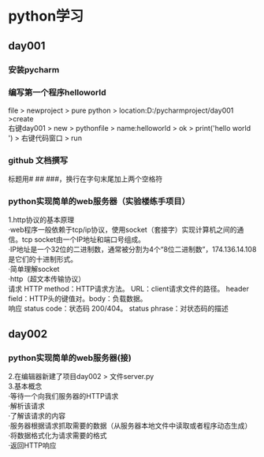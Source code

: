 # python学习
## day001
### 安装pycharm
### 编写第一个程序helloworld
file > newproject > pure python > location:D:/pycharmproject/day001 >create  
右键day001 > new > pythonfile > name:helloworld > ok > print('hello world ') > 右键代码窗口 > run
### github 文档撰写
标题用# ## ###，换行在字句末尾加上两个空格符
### python实现简单的web服务器（实验楼练手项目）
1.http协议的基本原理  
·web程序一般依赖于tcp/ip协议，使用socket（套接字）实现计算机之间的通信。tcp socket由一个IP地址和端口号组成。  
·IP地址是一个32位的二进制数，通常被分割为4个“8位二进制数”，174.136.14.108是它们的十进制形式。  
·简单理解socket  
·http（超文本传输协议）  
请求 HTTP method：HTTP请求方法。 URL：client请求文件的路径。 header field：HTTP头的键值对。body：负载数据。  
响应 status code：状态码 200/404。 status phrase：对状态码的描述
## day002
### python实现简单的web服务器(接)
2.在编辑器新建了项目day002 > 文件server.py  
3.基本概念  
·等待一个向我们服务器的HTTP请求  
·解析该请求  
·了解该请求的内容  
·服务器根据请求抓取需要的数据（从服务器本地文件中读取或者程序动态生成）  
·将数据格式化为请求需要的格式  
·返回HTTP响应
